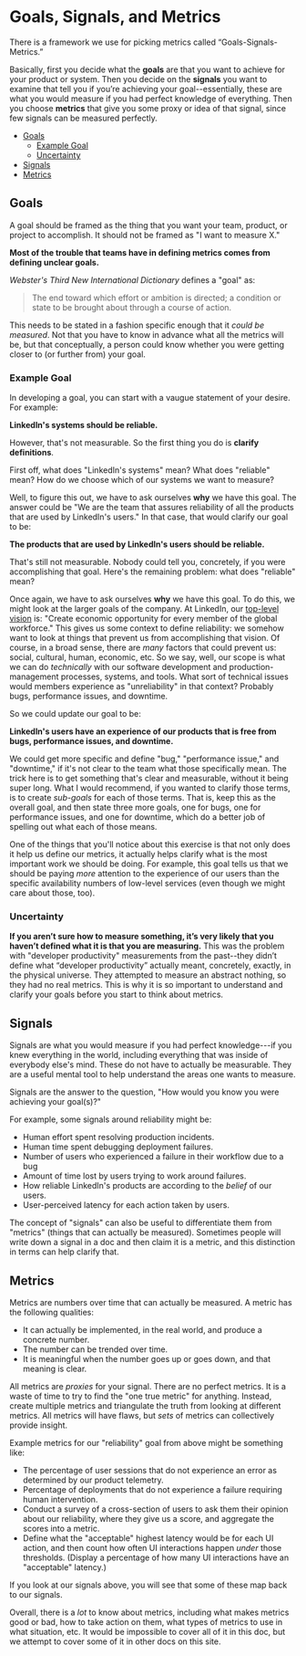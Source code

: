 # Goals, Signals, and Metrics

There is a framework we use for picking metrics called “Goals-Signals-Metrics.” 

Basically, first you decide what the **goals** are that you want to achieve for
your product or system. Then you decide on the **signals** you want to examine
that tell you if you’re achieving your goal--essentially, these are what you
would measure if you had perfect knowledge of everything. Then you choose
**metrics** that give you some proxy or idea of that signal, since few signals
can be measured perfectly.

- [Goals](#goals)
  - [Example Goal](#example-goal)
  - [Uncertainty](#uncertainty)
- [Signals](#signals)
- [Metrics](#metrics)

## Goals

A goal should be framed as the thing that you want your team, product, or
project to accomplish. It should not be framed as "I want to measure X."

**Most of the trouble that teams have in defining metrics comes from defining
unclear goals.**

_Webster's Third New International Dictionary_ defines a "goal" as: 

> The end toward which effort or ambition is directed; a condition or state to
> be brought about through a course of action.

This needs to be stated in a fashion specific enough that it _could be
measured_. Not that you have to know in advance what all the metrics will be,
but that conceptually, a person could know whether you were getting closer to
(or further from) your goal.

### Example Goal

In developing a goal, you can start with a vaugue statement of your desire. For
example:

**LinkedIn's systems should be reliable.**

However, that's not measurable. So the first thing you do is **clarify
definitions**. 

First off, what does "LinkedIn's systems" mean? What does "reliable" mean? How
do we choose which of our systems we want to measure? 

Well, to figure this out, we have to ask ourselves **why** we have this goal.
The answer could be "We are the team that assures reliability of all the
products that are used by LinkedIn's users." In that case, that would clarify
our goal to be:

**The products that are used by LinkedIn's users should be reliable.**

That's still not measurable. Nobody could tell you, concretely, if you were
accomplishing that goal. Here's the remaining problem: what does "reliable"
mean?

Once again, we have to ask ourselves **why** we have this goal. To do this, we
might look at the larger goals of the company. At LinkedIn, our [top-level
vision](https://about.linkedin.com/) is: "Create economic opportunity for every
member of the global workforce." This gives us some context to define
reliability: we somehow want to look at  things that prevent us from
accomplishing that vision. Of course, in a broad sense, there are _many_ factors
that could prevent us: social, cultural, human, economic, etc. So we say, well,
our scope is what we can do _technically_ with our software development and
production-management processes, systems, and tools. What sort of technical
issues would members experience as "unreliability" in that context? Probably
bugs, performance issues, and downtime.

So we could update our goal to be:

**LinkedIn's users have an experience of our products that is free from bugs,
performance issues, and downtime.**

We could get more specific and define "bug," "performance issue," and
"downtime," if it's not clear to the team what those specifically mean. The
trick here is to get something that's clear and measurable, without it being
super long. What I would recommend, if you wanted to clarify those terms, is to
create _sub-goals_ for each of those terms. That is, keep this as the overall
goal, and then state three more goals, one for bugs, one for performance issues,
and one for downtime, which do a better job of spelling out what each of those
means.

One of the things that you'll notice about this exercise is that not only does
it help us define our metrics, it actually helps clarify what is the most
important work we should be doing. For example, this goal tells us that we
should be paying _more_ attention to the experience of our users than the
specific availability numbers of low-level services (even though we might care
about those, too).

### Uncertainty

**If you aren’t sure how to measure something, it’s very likely that you haven’t
defined what it is that you are measuring.**  This was the problem with
"developer productivity" measurements from the past--they didn’t define what
“developer productivity” actually meant, concretely, exactly, in the physical
universe. They attempted to measure an abstract nothing, so they had no real
metrics. This is why it is so important to understand and clarify your goals
before you start to think about metrics.

## Signals

Signals are what you would measure if you had perfect knowledge---if you knew
everything in the world, including everything that was inside of everybody
else's mind. These do not have to actually be measurable. They are a useful
mental tool to help understand the areas one wants to measure. 

Signals are the answer to the question, "How would you know you were achieving
your goal(s)?"

For example, some signals around reliability might be:

* Human effort spent resolving production incidents.
* Human time spent debugging deployment failures.
* Number of users who experienced a failure in their workflow due to a bug
* Amount of time lost by users trying to work around failures.
* How reliable LinkedIn's products are according to the _belief_ of our users.
* User-perceived latency for each action taken by users.

The concept of "signals" can also be useful to differentiate them from "metrics"
(things that can actually be measured). Sometimes people will write down a
signal in a doc and then claim it is a metric, and this distinction in terms can
help clarify that.

## Metrics

Metrics are numbers over time that can actually be measured. A metric has the
following qualities:

* It can actually be implemented, in the real world, and produce a concrete
  number.
* The number can be trended over time.
* It is meaningful when the number goes up or goes down, and that meaning is
  clear.

All metrics are _proxies_ for your signal. There are no perfect metrics. It is a
waste of time to try to find the "one true metric" for anything. Instead, create
multiple metrics and triangulate the truth from looking at different metrics.
All metrics will have flaws, but _sets_ of metrics can collectively provide
insight.

Example metrics for our "reliability" goal from above might be something like:

* The percentage of user sessions that do not experience an error as determined
  by our product telemetry.
* Percentage of deployments that do not experience a failure requiring human
  intervention.
* Conduct a survey of a cross-section of users to ask them their opinion about
  our reliability, where they give us a score, and aggregate the scores into a
  metric.
* Define what the "acceptable" highest latency would be for each UI action, and
  then count how often UI interactions happen _under_ those thresholds. (Display
  a percentage of how many UI interactions have an "acceptable" latency.)

If you look at our signals above, you will see that some of these map back to
our signals.

Overall, there is a _lot_ to know about metrics, including what makes metrics
good or bad, how to take action on them, what types of metrics to use in what
situation, etc. It would be impossible to cover all of it in this doc, but we
attempt to cover some of it in other docs on this site.